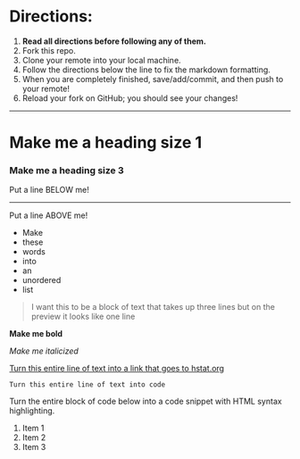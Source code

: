 # Directions:
1. **Read all directions before following any of them.**
2. Fork this repo.
2. Clone your remote into your local machine.
3. Follow the directions below the line to fix the markdown formatting.
4. When you are completely finished, save/add/commit, and then push to your remote!
5. Reload your fork on GitHub; you should see your changes!

---

# Make me a heading size 1
### Make me a heading size 3

Put a line BELOW me!

---- 

Put a line ABOVE me!

* Make
* these
* words
* into
* an
* unordered
* list

> I want this to be a block of text 
that takes up three lines but on 
the preview it looks like one line

**Make me bold**

_Make me italicized_

[Turn this entire line of text into a link that goes to hstat.org](hstat.org)

<pre><code>Turn this entire line of text into code</code></pre>

Turn the entire block of code below into a code snippet with HTML syntax highlighting.

<ol>
    <li>Item 1</li>
    <li>Item 2</li>
    <li>Item 3</li>
</ol>
